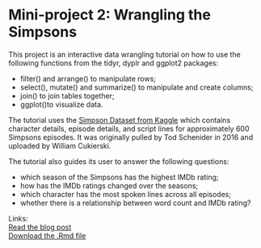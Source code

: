 # Mini-project 2: Wrangling the Simpsons

This project is an interactive data wrangling tutorial on how to use the following functions from the tidyr, dyplr and ggplot2 packages:
- filter() and arrange() to manipulate rows;
- select(), mutate() and summarize() to manipulate and create columns;
- join() to join tables together;
- ggplot()to visualize data.

The tutorial uses the [Simpson Dataset from Kaggle](https://www.kaggle.com/datasets/prashant111/the-simpsons-dataset/data) which contains character details, episode details, and script lines for approximately 600 Simpsons episodes. It was originally pulled by Tod Schenider in 2016 and uploaded by William Cukierski.

The tutorial also guides its user to answer the following questions:
- which season of the Simpsons has the highest IMDb rating;
- how has the IMDb ratings changed over the seasons;
- which character has the most spoken lines across all episodes;
- whether there is a relationship between word count and IMDb rating?

Links:\
[Read the blog post](https://maevassi.github.io/mini-project2/maeva_assi_wrangling_the_simpsons.html) \
[Download the .Rmd file](https://maevassi.github.io/mini-project2/maeva_assi_wrangling_the_simpsons.Rmd)
